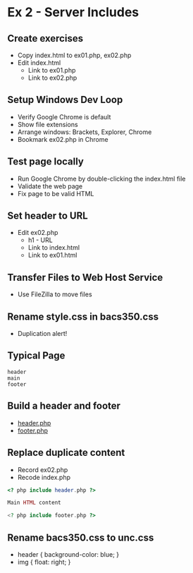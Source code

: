# Ex 2 - Server Includes

## Create exercises
* Copy index.html to ex01.php, ex02.php
* Edit index.html
    * Link to ex01.php
    * Link to ex02.php

## Setup Windows Dev Loop
* Verify Google Chrome is default
* Show file extensions
* Arrange windows: Brackets, Explorer, Chrome
* Bookmark ex02.php in Chrome

## Test page locally
* Run Google Chrome by double-clicking the index.html file
* Validate the web page
* Fix page to be valid HTML

## Set header to URL
* Edit ex02.php
    * h1 - URL
    * Link to index.html
    * Link to ex01.html

## Transfer Files to Web Host Service
* Use FileZilla to move files

## Rename style.css in bacs350.css
* Duplication alert!

## Typical Page

    header
    main
    footer

## Build a header and footer

* [header.php](../templates/header.php)
* [footer.php](../templates/footer.php)

## Replace duplicate content
* Record ex02.php
* Recode index.php

```php
<? php include header.php ?>

Main HTML content

<? php include footer.php ?>
```

## Rename bacs350.css to unc.css
* header { background-color: blue; }
* img { float: right; }

